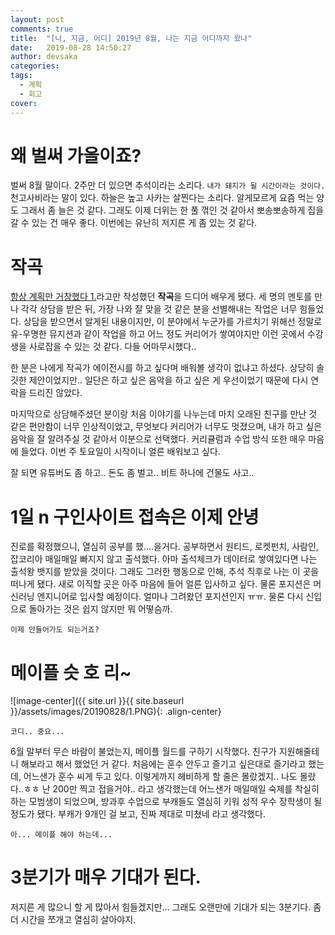 ```yaml
---
layout: post
comments: true
title:  "[나, 지금, 어디] 2019년 8월, 나는 지금 어디까지 왔나"
date:   2019-08-28 14:50:27
author: devsaka
categories:
tags:
  - 계획
  - 회고
cover:
---
```


# 왜 벌써 가을이죠?
벌써 8월 말이다. 2주만 더 있으면 추석이라는 소리다. `내가 돼지가 될 시간이라는 것이다.` 천고사비라는 말이 있다. 하늘은 높고 사카는 살찐다는 소리다. 알게모르게 요즘 먹는 양도 그래서 좀 늘은 것 같다. 그래도 이제 더위는 한 풀 꺾인 것 같아서 뽀송뽀송하게 집을 갈 수 있는 건 매우 좋다. 이번에는 유난히 저지른 게 좀 있는 것 같다. 

# 작곡
[항상 계획만 거창했다 1.](https://catsirup.github.io/2019/05/13/where-am-i-now.html)라고만 작성했던 **작곡**을 드디어 배우게 됐다. 세 명의 멘토를 만나 각각 상담을 받은 뒤, 가장 나와 잘 맞을 것 같은 분을 선별해내는 작업은 너무 힘들었다. 상담을 받으면서 알게된 내용이지만, 이 분야에서 누군가를 가르치기 위해선 정말로 유-우명한 뮤지션과 같이 작업을 하고 어느 정도 커리어가 쌓여야지만 이런 곳에서 수강생을 사로잡을 수 있는 것 같다. 다들 어마무시했다.. 

한 분은 나에게 작곡가 에이전시를 하고 싶다며 배워볼 생각이 없냐고 하셨다. 상당히 솔깃한 제안이었지만.. 일단은 하고 싶은 음악을 하고 싶은 게 우선이었기 때문에 다시 연락을 드리진 않았다.

마지막으로 상담해주셨던 분이랑 처음 이야기를 나누는데 마치 오래된 친구를 만난 것 같은 편안함이 너무 인상적이었고, 무엇보다 커리어가 너무도 멋졌으며, 내가 하고 싶은 음악을 잘 알려주실 것 같아서 이분으로 선택했다. 커리큘럼과 수업 방식 또한 매우 마음에 들었다. 이번 주 토요일이 시작이니 얼른 배워보고 싶다. 

잘 되면 유튜버도 좀 하고.. 돈도 좀 벌고.. 비트 하나에 건물도 사고.. 

# 1일 n 구인사이트 접속은 이제 안녕
진로를 확정했으니, 열심히 공부를 했....을거다. 공부하면서 원티드, 로켓펀치, 사람인, 잡코리아 매일매일 빠지지 않고 출석했다. 아마 출석체크가 데이터로 쌓여있다면 나는 출석왕 뱃지를 받았을 것이다. 그래도 그러한 행동으로 인해, 추석 직후로 나는 이 곳을 떠나게 됐다. 새로 이직할 곳은 아주 마음에 들어 얼른 입사하고 싶다. 물론 포지션은 머신러닝 엔지니어로 입사할 예정이다. 얼마나 그려왔던 포지션인지 ㅠㅠ. 물론 다시 신입으로 돌아가는 것은 쉽지 않지만 뭐 어떻슴까.

```
이제 안들어가도 되는거죠?
```

# 메이플 슷 호 리~

![image-center]({{ site.url }}{{ site.baseurl }}/assets/images/20190828/1.PNG){: .align-center}

```
코디.. 중요...
```

6월 말부터 무슨 바람이 불었는지, 메이플 월드를 구하기 시작했다. 친구가 지원해줄테니 해보라고 해서 했었던 거 같다. 처음에는 훈수 안두고 즐기고 싶은대로 즐기라고 했는데, 어느샌가 훈수 씨게 두고 있다. 이렇게까지 헤비하게 할 줄은 몰랐겠지.. 나도 몰랐다..ㅎㅎ 난 200만 찍고 접을거야.. 라고 생각했는데 어느샌가 매일매일 숙제를 착실히 하는 모범생이 되었으며, 방과후 수업으로 부캐들도 열심히 키워 성적 우수 장학생이 될 정도가 됐다. 부캐가 9개인 걸 보고, 진짜 제대로 미쳤네 라고 생각했다. 

```
아... 메이플 해야 하는데...
```

# 3분기가 매우 기대가 된다.
저지른 게 많으니 할 게 많아서 힘들겠지만... 그래도 오랜만에 기대가 되는 3분기다. 좀 더 시간을 쪼개고 열심히 살아야지.

